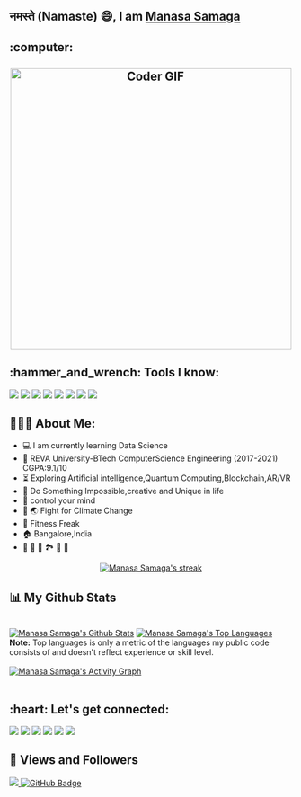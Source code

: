 ## नमस्ते (Namaste) 😄, I am [Manasa Samaga](https://github.com/manasasamaga17)
<h2 align="left">
 <abc>
 :computer:<br>
  <br>
    <center><img src="https://media.giphy.com/media/L1R1tvI9svkIWwpVYr/giphy.gif" alt="Coder GIF" width="500"></center>
 </abc>
</h2> 

<h2 align="left">:hammer_and_wrench: Tools I know:</h2>
<p align="left">
    <img src="https://img.icons8.com/color/48/000000/c-plus-plus-logo.png"/>
    <img src="https://img.icons8.com/color/48/000000/react-native.png"/> 
    <img src="https://img.icons8.com/color/48/000000/javascript.png"/>
    <img src="https://img.icons8.com/color/48/000000/html-5--v1.png"/>
    <img src="https://img.icons8.com/color/48/000000/css3.png"/>
    <img src="https://img.icons8.com/color/48/000000/bootstrap.png"/>
    <img src="https://img.icons8.com/color/48/000000/python.png"/>
    <img src="https://img.icons8.com/color/48/000000/opencv.png"/>
</p>

<h2 align="left">👨🏻‍💻 About Me:</h2>

- :computer: I am currently learning Data Science
- 🏫 REVA University-BTech ComputerScience Engineering (2017-2021) CGPA:9.1/10
- :hourglass_flowing_sand:  Exploring Artificial intelligence,Quantum Computing,Blockchain,AR/VR 
- 🎯 Do Something Impossible,creative and Unique in life
- 🧠 control your mind
- 🌳 🌏 Fight for Climate Change 
- 🏃 Fitness Freak
- 🏠 Bangalore,India 
- 💟 🎨 🎻 🏞️ 🎥 🎵 
 

<p align="center">
    <a href="https://github.com/manasasamaga17/github-readme-streak-stats">
        <img title="🔥 Get streak stats for your profile at git.io/streak-stats" alt="Manasa Samaga's streak" src="https://github-readme-streak-stats.herokuapp.com/?user=manasasamaga17&theme=black-ice&hide_border=true&stroke=0000&background=060A0CD0"/>
    </a>
</p>

## 📊 My Github Stats
  <br/>
    <a href="https://github.com/manasasamaga17/github-readme-stats"><img alt="Manasa Samaga's Github Stats" src="https://github-readme-stats.vercel.app/api?username=manasasamaga17&show_icons=true&count_private=true&theme=react&hide_border=true&bg_color=0D1117" /></a>
  <a href="https://github.com/manasasamaga17/github-readme-stats"><img alt="Manasa Samaga's Top Languages" src="https://github-readme-stats.vercel.app/api/top-langs/?username=manasasamaga17&langs_count=8&count_private=true&layout=compact&theme=react&hide_border=true&bg_color=0D1117" /></a>
  <br/>
  <b>Note:</b> Top languages is only a metric of the languages my public code consists of and doesn't reflect experience or skill level.
<br/>
<br/>
<a href="https://github.com/manasasamaga17/github-readme-activity-graph"><img alt="Manasa Samaga's Activity Graph" src="https://activity-graph.herokuapp.com/graph?username=manasasamaga17&bg_color=0D1117&color=5BCDEC&line=5BCDEC&point=FFFFFF&hide_border=true" /></a>
<br/>
<br/>


<h2 align="left">:heart: Let's get connected:</h2>
<p align="left">
<a href = "https://www.linkedin.com/in/manasasamaga/"><img src="https://img.icons8.com/fluent/48/000000/linkedin.png"/></a>
<a href = "https://twitter.com/ManasaSamaga"><img src="https://img.icons8.com/fluent/48/000000/twitter.png"/></a>
<a href = "https://www.instagram.com/manasa.samaga/"><img src="https://img.icons8.com/fluent/48/000000/instagram-new.png"/></a>
<a href = "https://www.facebook.com/manasasb"><img src="https://img.icons8.com/fluent/48/000000/facebook.png"/></a>
<a href = "manasasb17@gmail.com"><img src="https://img.icons8.com/fluency/48/000000/gmail-new.png"/></a>
<a href = "https://www.youtube.com/channel/UC-P3qeKxkXZg7o0bqG9wyeA"><img src="https://img.icons8.com/color/48/000000/youtube-play.png"/></a>

 
## 👀 Views and Followers
<a href="https://github.com/Meghna-DAS/github-profile-views-counter">
    <img src="https://komarev.com/ghpvc/?username=manasasamaga17">
</a>
<a href="https://github.com/manasasamaga17?tab=followers"><img src="https://img.shields.io/github/followers/manasasamaga17?label=Followers&style=social" alt="GitHub Badge"></a>
